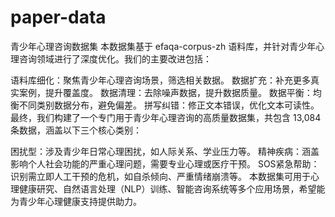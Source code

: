 # paper-data
青少年心理咨询数据集
本数据集基于 efaqa-corpus-zh 语料库，并针对青少年心理咨询领域进行了深度优化。我们的主要改进包括：

语料库细化：聚焦青少年心理咨询场景，筛选相关数据。
数据扩充：补充更多真实案例，提升覆盖度。
数据清理：去除噪声数据，提升数据质量。
数据平衡：均衡不同类别数据分布，避免偏差。
拼写纠错：修正文本错误，优化文本可读性。
最终，我们构建了一个专门用于青少年心理咨询的高质量数据集，共包含 13,084 条数据，涵盖以下三个核心类别：

困扰型：涉及青少年日常心理困扰，如人际关系、学业压力等。
精神疾病：涵盖影响个人社会功能的严重心理问题，需要专业心理或医疗干预。
SOS紧急帮助：识别需立即人工干预的危机，如自杀倾向、严重情绪崩溃等。
本数据集可用于心理健康研究、自然语言处理（NLP）训练、智能咨询系统等多个应用场景，希望能为青少年心理健康支持提供助力。
